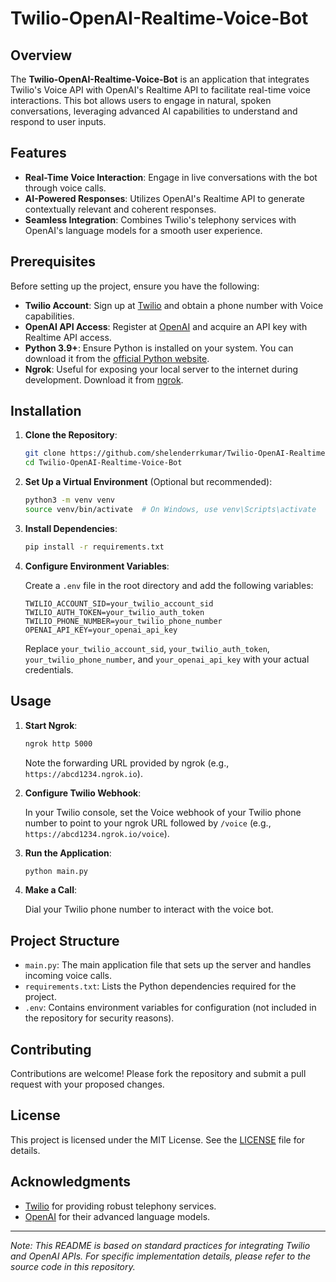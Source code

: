 

# Twilio-OpenAI-Realtime-Voice-Bot

## Overview

The **Twilio-OpenAI-Realtime-Voice-Bot** is an application that integrates Twilio's Voice API with OpenAI's Realtime API to facilitate real-time voice interactions. This bot allows users to engage in natural, spoken conversations, leveraging advanced AI capabilities to understand and respond to user inputs.

## Features

- **Real-Time Voice Interaction**: Engage in live conversations with the bot through voice calls.
- **AI-Powered Responses**: Utilizes OpenAI's Realtime API to generate contextually relevant and coherent responses.
- **Seamless Integration**: Combines Twilio's telephony services with OpenAI's language models for a smooth user experience.

## Prerequisites

Before setting up the project, ensure you have the following:

- **Twilio Account**: Sign up at [Twilio](https://www.twilio.com/) and obtain a phone number with Voice capabilities.
- **OpenAI API Access**: Register at [OpenAI](https://www.openai.com/) and acquire an API key with Realtime API access.
- **Python 3.9+**: Ensure Python is installed on your system. You can download it from the [official Python website](https://www.python.org/downloads/).
- **Ngrok**: Useful for exposing your local server to the internet during development. Download it from [ngrok](https://ngrok.com/).

## Installation

1. **Clone the Repository**:

   ```bash
   git clone https://github.com/shelenderrkumar/Twilio-OpenAI-Realtime-Voice-Bot.git
   cd Twilio-OpenAI-Realtime-Voice-Bot
   ```

2. **Set Up a Virtual Environment** (Optional but recommended):

   ```bash
   python3 -m venv venv
   source venv/bin/activate  # On Windows, use venv\Scripts\activate
   ```

3. **Install Dependencies**:

   ```bash
   pip install -r requirements.txt
   ```

4. **Configure Environment Variables**:

   Create a `.env` file in the root directory and add the following variables:

   ```env
   TWILIO_ACCOUNT_SID=your_twilio_account_sid
   TWILIO_AUTH_TOKEN=your_twilio_auth_token
   TWILIO_PHONE_NUMBER=your_twilio_phone_number
   OPENAI_API_KEY=your_openai_api_key
   ```

   Replace `your_twilio_account_sid`, `your_twilio_auth_token`, `your_twilio_phone_number`, and `your_openai_api_key` with your actual credentials.

## Usage

1. **Start Ngrok**:

   ```bash
   ngrok http 5000
   ```

   Note the forwarding URL provided by ngrok (e.g., `https://abcd1234.ngrok.io`).

2. **Configure Twilio Webhook**:

   In your Twilio console, set the Voice webhook of your Twilio phone number to point to your ngrok URL followed by `/voice` (e.g., `https://abcd1234.ngrok.io/voice`).

3. **Run the Application**:

   ```bash
   python main.py
   ```

4. **Make a Call**:

   Dial your Twilio phone number to interact with the voice bot.

## Project Structure

- `main.py`: The main application file that sets up the server and handles incoming voice calls.
- `requirements.txt`: Lists the Python dependencies required for the project.
- `.env`: Contains environment variables for configuration (not included in the repository for security reasons).

## Contributing

Contributions are welcome! Please fork the repository and submit a pull request with your proposed changes.

## License

This project is licensed under the MIT License. See the [LICENSE](LICENSE) file for details.

## Acknowledgments

- [Twilio](https://www.twilio.com/) for providing robust telephony services.
- [OpenAI](https://www.openai.com/) for their advanced language models.

---

*Note: This README is based on standard practices for integrating Twilio and OpenAI APIs. For specific implementation details, please refer to the source code in this repository.* 
